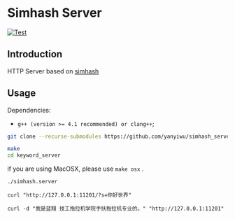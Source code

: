 # Simhash Server

[![Test](https://github.com/yanyiwu/cppjieba/actions/workflows/test.yml/badge.svg)](https://github.com/yanyiwu/cppjieba/actions/workflows/test.yml)

## Introduction

HTTP Server based on [simhash]

## Usage

Dependencies:

+ `g++ (version >= 4.1 recommended) or clang++`;

```sh
git clone --recurse-submodules https://github.com/yanyiwu/simhash_server.git
```

```sh
make
cd keyword_server
```

if you are using MacOSX, please use `make osx` .

```
./simhash.server
```

```
curl "http://127.0.0.1:11201/?s=你好世界"
```

```
curl -d "我是蓝翔 技工拖拉机学院手扶拖拉机专业的。" "http://127.0.0.1:11201"
```

[simhash]:http://github.com/yanyiwu/simhash
